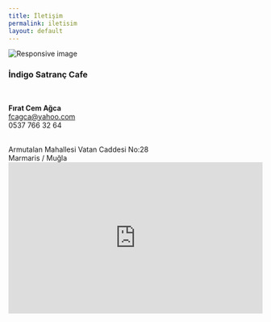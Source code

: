 ```yaml
---
title: İletişim
permalink: iletisim
layout: default
---
```




<div class="panel panel-default">
  <div class="panel-body">


<div class="row">
<div class="col-md-6">

<img src="{{ site.github.url }}/assets/images/indigo500.jpg" class="img-responsive img-thumbnail" alt="Responsive image">
  </div>
<div class="col-md-6">
<p><h3> İndigo Satranç Cafe </h3> </p>
<br/>
<p>
  <strong>Fırat Cem Ağca</strong> <br/>
  <a href="mailto:#">fcagca@yahoo.com</a> <br/>
  0537 766 32 64 <br/>
</p>
<br/>
Armutalan Mahallesi Vatan Caddesi No:28 <br/>
Marmaris / Muğla <br/>
</div>

</div>

</div>
</div>


<div class="panel panel-default">
  <div class="panel-body">
<iframe
  width="100%"
  height="300"
  frameborder="0" style="border:0"
  src="https://www.google.com/maps/embed/v1/place?key=AIzaSyCLsr5EE3s338Y31Aa2jKgxf0Pv5TENff8&q=36.851696,28.250849&maptype=satellite" allowfullscreen>
</iframe>

  </div>
</div>
